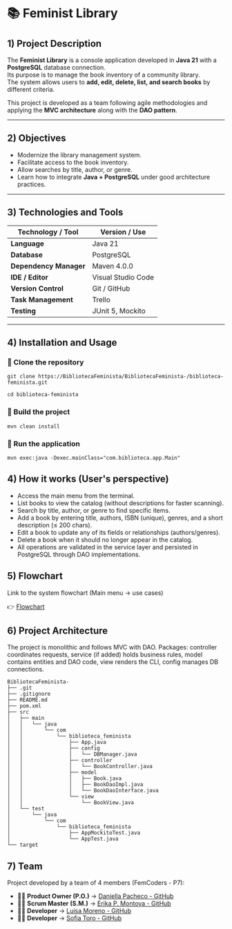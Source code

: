 # 📚 Feminist Library

## 1) Project Description
The **Feminist Library** is a console application developed in **Java 21** with a **PostgreSQL** database connection.  
Its purpose is to manage the book inventory of a community library.  
The system allows users to **add, edit, delete, list, and search books** by different criteria.  

This project is developed as a team following agile methodologies and applying the **MVC architecture** along with the **DAO pattern**.

---

## 2) Objectives
- Modernize the library management system.  
- Facilitate access to the book inventory.  
- Allow searches by title, author, or genre.  
- Learn how to integrate **Java + PostgreSQL** under good architecture practices.  

---

## 3) Technologies and Tools

| Technology / Tool         | Version / Use |
|----------------------------|---------------|
| **Language**               | Java 21 |
| **Database**               | PostgreSQL |
| **Dependency Manager**     | Maven 4.0.0 |
| **IDE / Editor**           | Visual Studio Code |
| **Version Control**        | Git / GitHub |
| **Task Management**        | Trello |
| **Testing**                | JUnit 5, Mockito |

---

## 4) Installation and Usage

### 🔹 Clone the repository

```
git clone https://BibliotecaFeminista/BibliotecaFeminista-/biblioteca-feminista.git

cd biblioteca-feminista
```
### 🔹 Build the project
```
mvn clean install
```

### 🔹 Run the application
```
mvn exec:java -Dexec.mainClass="com.biblioteca.app.Main"
```
## 4) How it works (User's perspective)

- Access the main menu from the terminal.
- List books to view the catalog (without descriptions for faster scanning).
- Search by title, author, or genre to find specific items.
- Add a book by entering title, authors, ISBN (unique), genres, and a short description (≤ 200 chars).
- Edit a book to update any of its fields or relationships (authors/genres).
- Delete a book when it should no longer appear in the catalog.
- All operations are validated in the service layer and persisted in PostgreSQL through DAO implementations.

## 5) Flowchart
Link to the system flowchart (Main menu → use cases)

👉 [Flowchart](https://www.figma.com/board/J97MpUWzVfZ5bkb9NXFibO/Flowchart---Biblioteca-Feminista?node-id=4-1077&t=QFfz4bxlXtz2eAVJ-0) 

## 6) Project Architecture
The project is monolithic and follows MVC with DAO.
Packages: controller coordinates requests, service (if added) holds business rules, model contains entities and DAO code, view renders the CLI, config manages DB connections.

```
BibliotecaFeminista-
├── .git
├── .gitignore
├── README.md
├── pom.xml
├── src
│   ├── main
│   │   └── java
│   │       └── com
│   │           └── biblioteca_feminista
│   │               ├── App.java
│   │               ├── config
│   │               │   └── DBManager.java
│   │               ├── controller
│   │               │   └── BookController.java
│   │               ├── model
│   │               │   ├── Book.java
│   │               │   ├── BookDaoImpl.java
│   │               │   └── BookDaoInterface.java
│   │               └── view
│   │                   └── BookView.java
│   └── test
│       └── java
│           └── com
│               └── biblioteca_feminista
│                   ├── AppMockitoTest.java
│                   └── AppTest.java
└── target
```
## 7) Team

Project developed by a team of 4 members (FemCoders - P7):

- 👩‍💻 **Product Owner (P.O.)** → [Daniella Pacheco - GitHub](https://github.com/DaniPacheco8)  
- 👩‍💻 **Scrum Master (S.M.)** → [Erika P. Montoya - GitHub](https://github.com/DevErika)  
- 👩‍💻 **Developer** → [Luisa Moreno - GitHub](https://github.com/LuMorenoM)  
- 👩‍💻 **Developer** → [Sofia Toro - GitHub](https://github.com/sofiatoroviafara01) 



